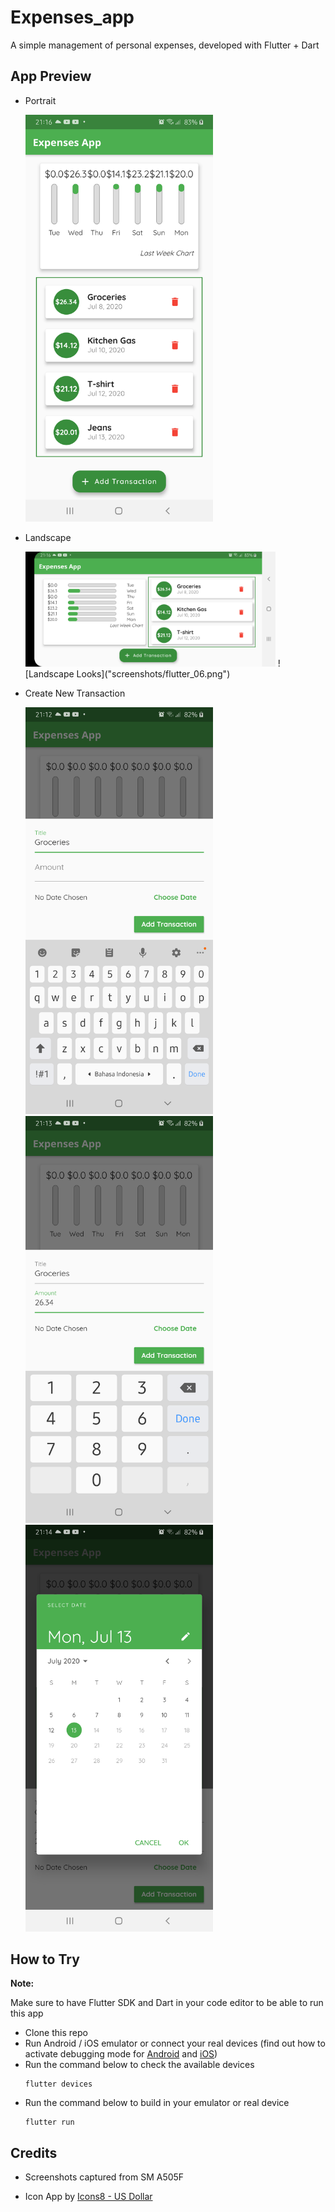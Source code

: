 # Expenses_app

A simple management of personal expenses, developed with Flutter + Dart

## App Preview

- Portrait

    <img width="300" src="screenshots/flutter_05.png" alt="Landscape Looks">

- Landscape

    <img width="400" src="screenshots/flutter_06.png" alt="Landscape Looks">
  ![Landscape Looks]("screenshots/flutter_06.png")

- Create New Transaction

  <img width="300" src="screenshots/flutter_02.png" alt="Landscape Looks">

  <img width="300" src="screenshots/flutter_03.png" alt="Landscape Looks">

  <img width="300" src="screenshots/flutter_04.png" alt="Landscape Looks">

## How to Try

**Note:**

Make sure to have Flutter SDK and Dart in your code editor to be able to run this app

- Clone this repo
- Run Android / iOS emulator or connect your real devices (find out how to activate debugging mode for [Android](https://www.makeuseof.com/tag/what-is-usb-debugging-mode-on-android-makeuseof-explains/) and [iOS](https://support.youmail.com/hc/en-us/articles/204060346-How-to-Enable-or-Disable-Debug-Mode-on-the-iPhone-App))
- Run the command below to check the available devices
  ```
  flutter devices
  ```
- Run the command below to build in your emulator or real device
  ```
  flutter run
  ```

## Credits

- Screenshots captured from SM A505F

- Icon App by [Icons8 - US Dollar](https://icons8.com/icons/set/us-dollar)

